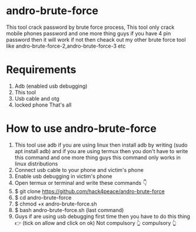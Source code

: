 # andro-brute-force
This tool crack password by brute force process, This tool only crack mobile phones password and one more thing guys if you have 4 pin password then it will work if not then cheack out my other brute force tool like andro-brute-force-2,andro-brute-force-3 etc
# Requirements 
1. Adb (enabled usb debugging)
2. This tool
3. Usb cable and otg
4. locked phone
   That's all
# How to use andro-brute-force
1. This tool use adb if you are using linux then install adb by writing (sudo apt install adb) and if you are using termux then you don't have to write this command and one more thing guys this command only works in linux distributions
2. Connect usb cable to your phone and victim's phone
3. Enable usb debugging in victim's phone 
4. Open termux or terminal and write these commands 👇
5. $ git clone https://github.com/hack4peace/andro-brute-force
6. $ cd andro-brute-force 
7. $ chmod +x andro-brute-force.sh
8. $ bash andro-brute-force.sh (last command)
9. Guys if are using usb debugging first time then you have to do this thing 👉 (tick on allow and click on ok)
                                                                    Not compulsory 👆        compulsory  👆                
